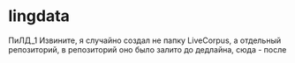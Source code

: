 # lingdata
ПиЛД_1
Извините, я случайно создал не папку LiveCorpus, а отдельный репозиторий, в репозиторий оно было залито до дедлайна, сюда - после
